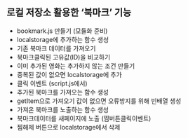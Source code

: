 ## 로컬 저장소 활용한 ‘북마크’ 기능
- bookmark.js 만들기 (모듈화 준비)
- localstorage에 추가하는 함수 생성
 - 기존 북마크 데이터를 가져오기
 - 북마크클릭된 고유값(ID)을 비교하기
 - 이미 추가된 영화는 추가하지 않는 조건 만들기
 - 중복된 값이 없으면 localstorage에 추가
 - 클릭 이벤트 (script.js에서)
- 추가된 북마크를 가져오는 함수 생성
 - getItem으로 가져오기 값이 없으면 오류방지를 위해 빈배열 생성 
- 가져온 북마크를 노출하는 함수 생성
 - 북마크데이터를 새페이지에 노출 (찜버튼클릭이벤트)
 - 찜해제 버튼으로 localstorage에서 삭제